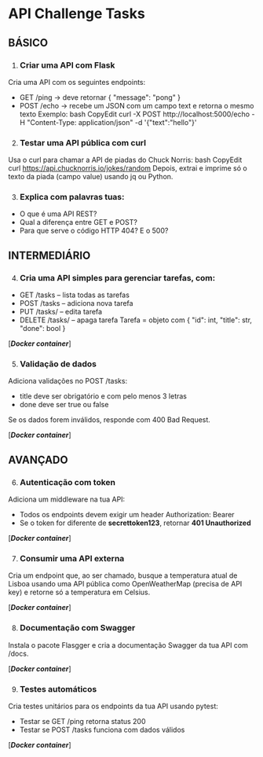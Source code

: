 # API Challenge Tasks #

## BÁSICO ##

1. ### Criar uma API com Flask ###
Cria uma API com os seguintes endpoints:
  - GET /ping → deve retornar { "message": "pong" }
- POST /echo → recebe um JSON com um campo text e retorna o mesmo texto
Exemplo:
  bash
  CopyEdit
  curl -X POST http://localhost:5000/echo -H "Content-Type: application/json" -d '{"text":"hello"}'

2. ### Testar uma API pública com curl ###
Usa o curl para chamar a API de piadas do Chuck Norris:
  bash
  CopyEdit
  curl https://api.chucknorris.io/jokes/random
Depois, extrai e imprime só o texto da piada (campo value) usando jq ou Python.

3. ### Explica com palavras tuas: ###
- O que é uma API REST?
- Qual a diferença entre GET e POST?
- Para que serve o código HTTP 404? E o 500?

## INTERMEDIÁRIO ##

4. ### Cria uma API simples para gerenciar tarefas, com: ###
- GET /tasks – lista todas as tarefas
- POST /tasks – adiciona nova tarefa
- PUT /tasks/<id> – edita tarefa
- DELETE /tasks/<id> – apaga tarefa
Tarefa = objeto com { "id": int, "title": str, "done": bool }
  
[***Docker  container***]

5. ### Validação de dados ###
Adiciona validações no POST /tasks:
- title deve ser obrigatório e com pelo menos 3 letras
- done deve ser true ou false

Se os dados forem inválidos, responde com 400 Bad Request.  
  
[***Docker  container***]

## AVANÇADO ##

6. ### Autenticação com token ###     
Adiciona um middleware na tua API:
- Todos os endpoints devem exigir um header Authorization: Bearer <token>
- Se o token for diferente de **secrettoken123**, retornar **401 Unauthorized**

[***Docker  container***]

7. ### Consumir uma API externa ###
Cria um endpoint que, ao ser chamado, busque a temperatura atual de Lisboa usando uma API pública como OpenWeatherMap (precisa de API key) e retorne só a temperatura em Celsius.

[***Docker  container***]

8. ### Documentação com Swagger ###
Instala o pacote Flasgger e cria a documentação Swagger da tua API com /docs.

[***Docker  container***]

9. ### Testes automáticos ###
Cria testes unitários para os endpoints da tua API usando pytest:
- Testar se GET /ping retorna status 200
- Testar se POST /tasks funciona com dados válidos

[***Docker  container***]
